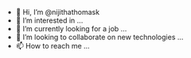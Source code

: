 - 👋 Hi, I’m @nijithathomask
- 👀 I’m interested in ...
- 🌱 I’m currently looking for a job ...
- 💞️ I’m looking to collaborate on new technologies ...
- 📫 How to reach me ...

<!---
nijithathomask/nijithathomask is a ✨ special ✨ repository because its `README.md` (this file) appears on your GitHub profile.
You can click the Preview link to take a look at your changes.
--->

